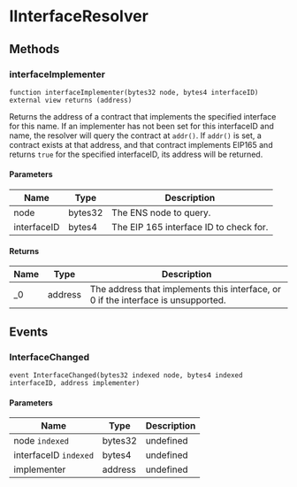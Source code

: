 # IInterfaceResolver









## Methods

### interfaceImplementer

```solidity
function interfaceImplementer(bytes32 node, bytes4 interfaceID) external view returns (address)
```

Returns the address of a contract that implements the specified interface for this name. If an implementer has not been set for this interfaceID and name, the resolver will query the contract at `addr()`. If `addr()` is set, a contract exists at that address, and that contract implements EIP165 and returns `true` for the specified interfaceID, its address will be returned.



#### Parameters

| Name | Type | Description |
|---|---|---|
| node | bytes32 | The ENS node to query. |
| interfaceID | bytes4 | The EIP 165 interface ID to check for. |

#### Returns

| Name | Type | Description |
|---|---|---|
| _0 | address | The address that implements this interface, or 0 if the interface is unsupported. |



## Events

### InterfaceChanged

```solidity
event InterfaceChanged(bytes32 indexed node, bytes4 indexed interfaceID, address implementer)
```





#### Parameters

| Name | Type | Description |
|---|---|---|
| node `indexed` | bytes32 | undefined |
| interfaceID `indexed` | bytes4 | undefined |
| implementer  | address | undefined |



